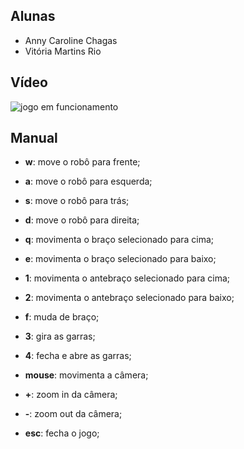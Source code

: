 ## Alunas
- Anny Caroline Chagas
- Vitória Martins Rio

## Vídeo
![jogo em funcionamento](https://youtu.be/pOyEexzC2Wk)


## Manual
- **w**: move o robô para frente;
- **a**: move o robô para esquerda;
- **s**: move o robô para trás;
- **d**: move o robô para direita;
  
- **q**: movimenta o braço selecionado para cima;
- **e**: movimenta o braço selecionado para baixo;
- **1**: movimenta o antebraço selecionado para cima;
- **2**: movimenta o antebraço selecionado para baixo;
- **f**: muda de braço;
  
- **3**: gira as garras;
- **4**: fecha e abre as garras;
  
- **mouse**: movimenta a câmera;
- **+**: zoom in da câmera;
- **-**: zoom out da câmera;
  
- **esc**: fecha o jogo;
